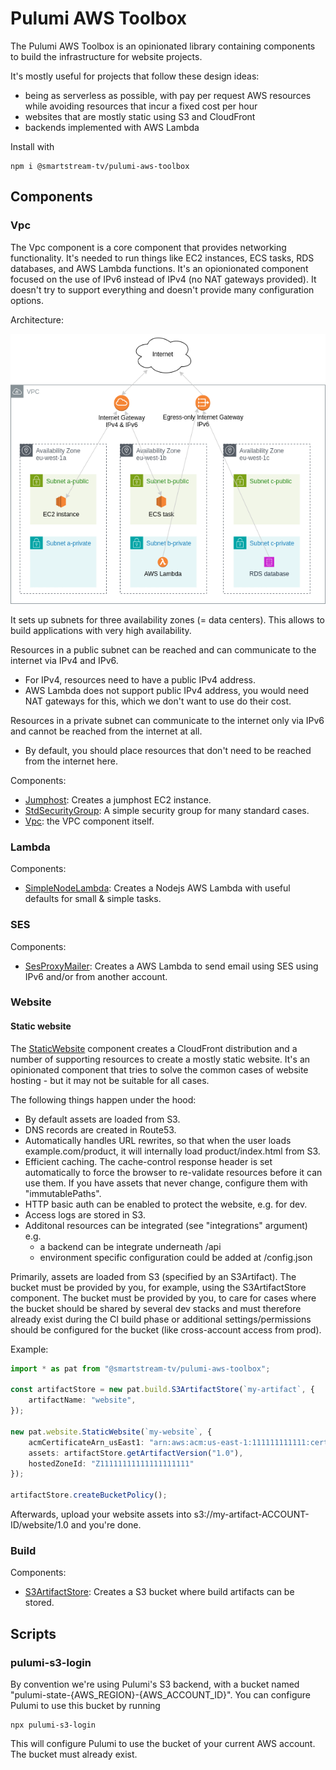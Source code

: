 # Pulumi AWS Toolbox

The Pulumi AWS Toolbox is an opinionated library containing components to build the infrastructure for website projects.

It's mostly useful for projects that follow these design ideas:
* being as serverless as possible, with pay per request AWS resources while avoiding resources that incur a fixed cost per hour
* websites that are mostly static using S3 and CloudFront
* backends implemented with AWS Lambda

Install with

    npm i @smartstream-tv/pulumi-aws-toolbox

## Components

### Vpc
The Vpc component is a core component that provides networking functionality. It's needed to run things like EC2 instances, ECS tasks, RDS databases, and AWS Lambda functions. It's an opionionated component focused on the use of IPv6 instead of IPv4 (no NAT gateways provided). It doesn't try to support everything and doesn't provide many configuration options.

Architecture:

![Diagram](./Vpc-Architecture.drawio.png)

It sets up subnets for three availability zones (= data centers). This allows to build applications with very high availability.

Resources in a public subnet can be reached and can communicate to the internet via IPv4 and IPv6.
 * For IPv4, resources need to have a public IPv4 address.
 * AWS Lambda does not support public IPv4 address, you would need NAT gateways for this, which we don't want to use do their cost.

Resources in a private subnet can communicate to the internet only via IPv6 and cannot be reached from the internet at all.
* By default, you should place resources that don't need to be reached from the internet here. 

Components:
* [Jumphost](src/vpc/Jumphost.ts): Creates a jumphost EC2 instance.
* [StdSecurityGroup](src/vpc/StdSecurityGroup.ts): A simple security group for many standard cases.
* [Vpc](src/vpc/Vpc.ts): the VPC component itself.

### Lambda
Components:
* [SimpleNodeLambda](src/lambda/SimpleNodeLambda.ts): Creates a Nodejs AWS Lambda with useful defaults for small & simple tasks.

### SES
Components:
* [SesProxyMailer](src/ses/SesProxyMailer.ts): Creates a AWS Lambda to send email using SES using IPv6 and/or from another account.

### Website

#### Static website
The [StaticWebsite](src/website/StaticWebsite.ts) component creates a CloudFront distribution and a number of supporting resources to create a mostly static website. It's an opinionated component that tries to solve the common cases of website hosting - but it may not be suitable for all cases.

The following things happen under the hood:
- By default assets are loaded from S3.
- DNS records are created in Route53.
- Automatically handles URL rewrites, so that when the user loads example.com/product, it will internally load product/index.html from S3.
- Efficient caching. The cache-control response header is set automatically to force the browser to re-validate resources before it can use them. If you have assets that never change, configure them with "immutablePaths".
- HTTP basic auth can be enabled to protect the website, e.g. for dev.
- Access logs are stored in S3.
- Additonal resources can be integrated (see "integrations" argument) e.g.
  - a backend can be integrate underneath /api
  - environment specific configuration could be added at /config.json

Primarily, assets are loaded from S3 (specified by an S3Artifact). The bucket must be provided by you, for example, using the S3ArtifactStore component. The bucket must be provided by you, to care for cases where
the bucket should be shared by several dev stacks and must therefore already exist during the CI build phase or additional settings/permissions should be configured for the bucket (like cross-account access from prod).

Example:
```typescript
import * as pat from "@smartstream-tv/pulumi-aws-toolbox";

const artifactStore = new pat.build.S3ArtifactStore(`my-artifact`, {
    artifactName: "website",
});

new pat.website.StaticWebsite(`my-website`, {
    acmCertificateArn_usEast1: "arn:aws:acm:us-east-1:111111111111:certificate/xxxxxxxxx",
    assets: artifactStore.getArtifactVersion("1.0"),
    hostedZoneId: "Z11111111111111111111"
});

artifactStore.createBucketPolicy();
```
Afterwards, upload your website assets into s3://my-artifact-ACCOUNT-ID/website/1.0 and you're done.

### Build
Components:
* [S3ArtifactStore](src/build/S3ArtifactStore.ts): Creates a S3 bucket where build artifacts can be stored.


## Scripts

### pulumi-s3-login
By convention we're using Pulumi's S3 backend, with a bucket named "pulumi-state-{AWS_REGION}-{AWS_ACCOUNT_ID}".
You can configure Pulumi to use this bucket by running

    npx pulumi-s3-login

This will configure Pulumi to use the bucket of your current AWS account. The bucket must already exist.
